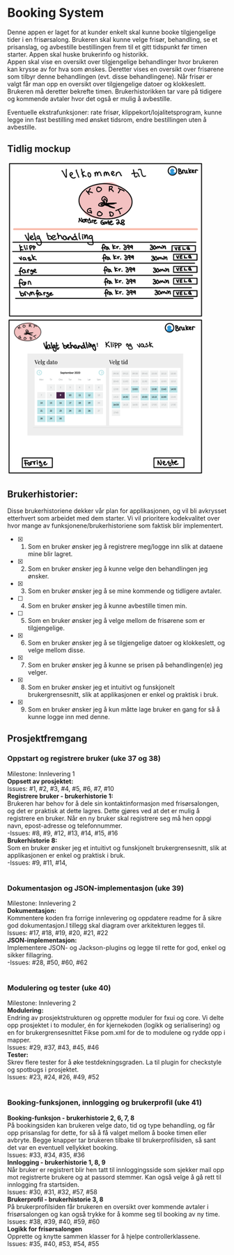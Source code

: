 # Booking System
Denne appen er laget for at kunder enkelt skal kunne booke tilgjengelige tider i en frisørsalong. Brukeren skal kunne velge frisør, behandling, se et prisanslag, og avbestille bestillingen frem til et gitt tidspunkt før timen starter. Appen skal huske brukerinfo og historikk. <br />
Appen skal vise en oversikt over tilgjengelige behandlinger hvor brukeren kan krysse av for hva som ønskes. Deretter vises en oversikt over frisørene som tilbyr denne behandlingen (evt. disse behandlingene). Når frisør er valgt får man opp en oversikt over tilgjengelige datoer og klokkeslett. Brukeren må deretter bekrefte timen. Brukerhistorikken tar vare på tidigere og kommende avtaler hvor det også er mulig å avbestille.<br /> 

Eventuelle ekstrafunksjoner: rate frisør, klippekort/lojalitetsprogram, kunne legge inn fast bestilling med ønsket tidsrom, endre bestillingen uten å avbestille.<br />

## Tidlig mockup

<img src="Skjermbilde_2020-09-09_kl._12.14.44.png" alt="llustrasjon 1 - velge behandling" width="450"/>
<img src="Skjermbilde_2020-09-09_kl._12.14.51.png" alt="Illustrasjon 2- velge dato" width="450"/>


## Brukerhistorier:
Disse brukerhistoriene dekker vår plan for applikasjonen, og vil bli avkrysset etterhvert som arbeidet med dem starter. Vi vil prioritere kodekvalitet over hvor mange av funksjonene/brukerhistoriene som faktisk blir implementert. 
* [x] 1. Som en bruker ønsker jeg å registrere meg/logge inn slik at dataene mine blir lagret.
* [x] 2. Som en bruker ønsker jeg å kunne velge den behandlingen jeg ønsker.
* [x] 3. Som en bruker ønsker jeg å se mine kommende og tidligere avtaler.
* [ ] 4. Som en bruker ønsker jeg å kunne avbestille timen min.
* [ ] 5. Som en bruker ønsker jeg å velge mellom de frisørene som er tilgjengelige.
* [x] 6. Som en bruker ønsker jeg å se tilgjengelige datoer og klokkeslett, og velge mellom disse. 
* [x] 7. Som en bruker ønsker jeg å kunne se prisen på behandlingen(e) jeg velger.
* [x] 8. Som en bruker ønsker jeg et intuitivt og funskjonelt brukergrensesnitt, slik at applikasjonen er enkel og praktisk i bruk.
* [x] 9. Som en bruker ønsker jeg å kun måtte lage bruker en gang for så å kunne logge inn med denne.

## Prosjektfremgang

### Oppstart og registrere bruker (uke 37 og 38)
Milestone: Innlevering 1 <br />
**Oppsett av prosjektet:** <br />
Issues: #1, #2, #3, #4, #5, #6, #7, #10 <br />
**Registrere bruker - brukerhistorie 1:** <br />
Brukeren har behov for å dele sin kontaktinformasjon med frisørsalongen, og det er praktisk at dette lagres. Dette gjøres ved at det er mulig å registrere en bruker. Når en ny bruker skal registrere seg må hen oppgi navn, epost-adresse og telefonnummer.<br />
-Issues: #8, #9, #12, #13, #14, #15, #16 <br />
**Brukerhistorie 8:** <br />
Som en bruker ønsker jeg et intuitivt og funskjonelt brukergrensesnitt, slik at applikasjonen er enkel og praktisk i bruk. <br />
-Issues: #9, #11, #14, <br />
<br />
### Dokumentasjon og JSON-implementasjon (uke 39)
Milestone: Innlevering 2 <br />
**Dokumentasjon:**<br />
Kommentere koden fra forrige innlevering og oppdatere readme for å sikre god dokumentasjon.I tillegg skal diagram over arkitekturen legges til. <br />
Issues: #17, #18, #19, #20, #21, #22 <br />
**JSON-implementasjon:**<br />
Implementere JSON- og Jackson-plugins og legge til rette for god, enkel og sikker fillagring.<br />
-Issues: #28, #50, #60, #62 <br />
<br />
### Modulering og tester (uke 40)
Milestone: Innlevering 2<br />
**Modulering:**<br />
Endring av prosjektstrukturen og opprette moduler for fxui og core. Vi delte opp prosjektet i to moduler, én for kjernekoden (logikk og serialisering) og en for brukergrensesnittet Fikse pom.xml for de to modulene og rydde opp i mapper. <br />
Issues: #29, #37, #43, #45, #46 <br />
**Tester:**<br />
Skrev flere tester for å øke testdekningsgraden. La til plugin for checkstyle og spotbugs i prosjektet.<br /> 
Issues: #23, #24, #26, #49, #52<br />
<br />
### Booking-funksjonen, innlogging og brukerprofil (uke 41)
**Booking-funksjon - brukerhistorie 2, 6, 7, 8**<br />
På bookingsiden kan brukeren velge dato, tid og type behandling, og får opp prisanslag for dette, for så å få valget mellom å booke timen eller avbryte. Begge knapper tar brukeren tilbake til brukerprofilsiden, så sant det var en eventuell vellykket booking. <br />
Issues: #33, #34, #35, #36<br />
**Innlogging - brukerhistorie 1, 8, 9**<br />
Når bruker er registrert blir hen tatt til innloggingsside som sjekker mail opp mot registrerte brukere og at passord stemmer. Kan også velge å gå rett til innlogging fra startsiden. <br /> 
Issues: #30, #31, #32, #57, #58  <br />
**Brukerprofil - brukerhistorie 3, 8**<br />
På brukerprofilsiden får brukeren en oversikt over kommende avtaler i frisørsalongen og kan også trykke for å komme seg til booking av ny time. <br />
Issues: #38, #39, #40, #59, #60 <br />
**Logikk for frisørsalongen** <br />
Opprette og knytte sammen klasser for å hjelpe controllerklassene.<br />
Issues: #35, #40, #53, #54, #55 <br />
<br />
 
